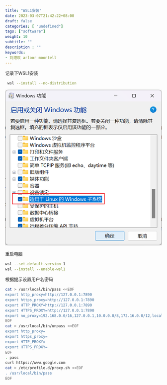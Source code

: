 ```yaml
---
title: "WSL1安装"
date: 2023-03-07T21:42:22+08:00
draft: false
categories: [ "undefined"]
tags: ["software"]
weight: 10
subtitle: ""
description : ""
keywords:
- 刘港欢 arloor moontell
---
```


记录下WSL1安装
<!--more-->

```bash
 wsl --install --no-distribution
```

![alt text](/img/windows-feature-enable-wsl1.png)

重启电脑

```bash
wsl --set-default-version 1
wsl --install --enable-wsl1
```

根据提示设置用户名密码

```bash
cat > /usr/local/bin/pass <<EOF
export http_proxy=http://127.0.0.1:7890
export https_proxy=http://127.0.0.1:7890
export HTTP_PROXY=http://127.0.0.1:7890
export HTTPS_PROXY=http://127.0.0.1:7890
export no_proxy=192.168.0.0/16,127.0.0.1,10.0.0.0/8,172.16.0.0/12,localhost
EOF
cat > /usr/local/bin/unpass <<EOF
export http_proxy=
export https_proxy=
export HTTP_PROXY=
export HTTPS_PROXY=
EOF
. pass
curl https://www.google.com
cat > /etc/profile.d/proxy.sh <<EOF
. /usr/local/bin/pass
EOF
```